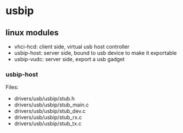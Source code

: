 # usbip

## linux modules

- vhci-hcd: client side, virtual usb host controller
- usbip-host: server side, bound to usb device to make it exportable
- usbip-vudc: server side, export a usb gadget

### usbip-host

Files:

- drivers/usb/usbip/stub.h
- drivers/usb/usbip/stub_main.c
- drivers/usb/usbip/stub_dev.c
- drivers/usb/usbip/stub_rx.c
- drivers/usb/usbip/stub_tx.c